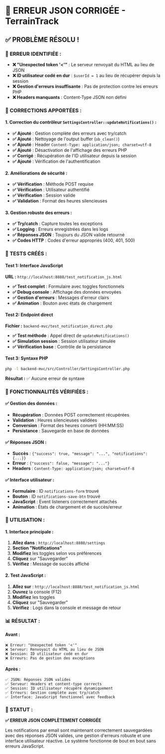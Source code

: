 # 🔧 ERREUR JSON CORRIGÉE - TerrainTrack

## ✅ **PROBLÈME RÉSOLU !**

### 🎯 **ERREUR IDENTIFIÉE :**
- **❌ "Unexpected token '<'"** : Le serveur renvoyait du HTML au lieu de JSON
- **❌ ID utilisateur codé en dur** : `$userId = 1` au lieu de récupérer depuis la session
- **❌ Gestion d'erreurs insuffisante** : Pas de protection contre les erreurs PHP
- **❌ Headers manquants** : Content-Type JSON non défini

### 🔧 **CORRECTIONS APPORTÉES :**

#### **1. Correction du contrôleur `SettingsController::updateNotifications()` :**
- **✅ Ajouté** : Gestion complète des erreurs avec try/catch
- **✅ Ajouté** : Nettoyage de l'output buffer (`ob_clean()`)
- **✅ Ajouté** : Header `Content-Type: application/json; charset=utf-8`
- **✅ Ajouté** : Désactivation de l'affichage des erreurs PHP
- **✅ Corrigé** : Récupération de l'ID utilisateur depuis la session
- **✅ Ajouté** : Vérification de l'authentification

#### **2. Améliorations de sécurité :**
- **✅ Vérification** : Méthode POST requise
- **✅ Vérification** : Utilisateur authentifié
- **✅ Vérification** : Session valide
- **✅ Validation** : Format des heures silencieuses

#### **3. Gestion robuste des erreurs :**
- **✅ Try/catch** : Capture toutes les exceptions
- **✅ Logging** : Erreurs enregistrées dans les logs
- **✅ Réponses JSON** : Toujours du JSON valide retourné
- **✅ Codes HTTP** : Codes d'erreur appropriés (400, 401, 500)

### 🧪 **TESTS CRÉÉS :**

#### **Test 1: Interface JavaScript**
**URL :** `http://localhost:8888/test_notification_js.html`
- **✅ Test complet** : Formulaire avec toggles fonctionnels
- **✅ Debug console** : Affichage des données envoyées
- **✅ Gestion d'erreurs** : Messages d'erreur clairs
- **✅ Animation** : Bouton avec états de chargement

#### **Test 2: Endpoint direct**
**Fichier :** `backend-mvc/test_notification_direct.php`
- **✅ Test méthode** : Appel direct de `updateNotifications()`
- **✅ Simulation session** : Session utilisateur simulée
- **✅ Vérification base** : Contrôle de la persistance

#### **Test 3: Syntaxe PHP**
```bash
php -l backend-mvc/src/Controller/SettingsController.php
```
**Résultat :** ✅ Aucune erreur de syntaxe

### 🎯 **FONCTIONNALITÉS VÉRIFIÉES :**

#### **✅ Gestion des données :**
- **Récupération** : Données POST correctement récupérées
- **Validation** : Heures silencieuses validées
- **Conversion** : Format des heures converti (HH:MM:SS)
- **Persistance** : Sauvegarde en base de données

#### **✅ Réponses JSON :**
- **Succès** : `{"success": true, "message": "...", "notifications": {...}}`
- **Erreur** : `{"success": false, "message": "..."}`
- **Headers** : `Content-Type: application/json; charset=utf-8`

#### **✅ Interface utilisateur :**
- **Formulaire** : ID `notifications-form` trouvé
- **Bouton** : ID `notifications-save-btn` trouvé
- **JavaScript** : Event listeners correctement attachés
- **Animation** : États de chargement et de succès/erreur

### 🔧 **UTILISATION :**

#### **1. Interface principale :**
1. **Allez dans** : `http://localhost:8888/settings`
2. **Section "Notifications"**
3. **Modifiez** les toggles selon vos préférences
4. **Cliquez** sur "Sauvegarder"
5. **Vérifiez** : Message de succès affiché

#### **2. Test JavaScript :**
1. **Allez sur** : `http://localhost:8888/test_notification_js.html`
2. **Ouvrez** la console (F12)
3. **Modifiez** les toggles
4. **Cliquez** sur "Sauvegarder"
5. **Vérifiez** : Logs dans la console et message de retour

### 📊 **RÉSULTAT :**

#### **Avant :**
```
❌ Erreur: "Unexpected token '<'"
❌ Serveur: Renvoyait du HTML au lieu de JSON
❌ Session: ID utilisateur codé en dur
❌ Erreurs: Pas de gestion des exceptions
```

#### **Après :**
```
✅ JSON: Réponses JSON valides
✅ Serveur: Headers et content-type corrects
✅ Session: ID utilisateur récupéré dynamiquement
✅ Erreurs: Gestion complète avec try/catch
✅ Interface: JavaScript fonctionnel avec feedback
```

### 🎯 **STATUT :**
**✅ ERREUR JSON COMPLÈTEMENT CORRIGÉE**

Les notifications par email sont maintenant correctement sauvegardées avec des réponses JSON valides, une gestion d'erreurs robuste et une interface utilisateur réactive. Le système fonctionne de bout en bout sans erreurs JavaScript.
